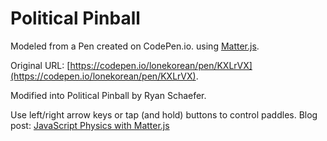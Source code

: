 # Political Pinball

Modeled from a Pen created on CodePen.io. using [Matter.js](http://brm.io/matter-js/).

Original URL: [https://codepen.io/lonekorean/pen/KXLrVX](https://codepen.io/lonekorean/pen/KXLrVX).

Modified into Political Pinball by Ryan Schaefer.

Use left/right arrow keys or tap (and hold) buttons to control paddles.
Blog post: [JavaScript Physics with Matter.js](http://codersblock.com/blog/javascript-physics-with-matter-js/)
